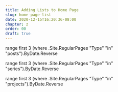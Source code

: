 ```yaml
---
title: Adding Lists to Home Page
slug: home-page-list
date: 2020-12-15T16:20:36-08:00
chapter: z
order: 00
draft: true
---
```


range first 3 (where .Site.RegularPages "Type" "in" "posts").ByDate.Reverse

range first 3 (where .Site.RegularPages "Type" "in" "series").ByDate.Reverse

range first 3 (where .Site.RegularPages "Type" "in" "projects").ByDate.Reverse